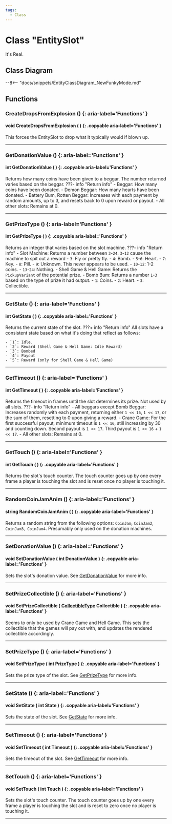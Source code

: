 ```yaml
---
tags:
  - Class
---
```

# Class "EntitySlot"

It's Real.

## Class Diagram
--8<-- "docs/snippets/EntityClassDiagram_NewFunkyMode.md"
## Functions

### CreateDropsFromExplosion () {: aria-label='Functions' }
#### void CreateDropsFromExplosion ( ) {: .copyable aria-label='Functions' }
This forces the EntitySlot to drop what it typically would if blown up.

___
### GetDonationValue () {: aria-label='Functions' }
#### int GetDonationValue ( ) {: .copyable aria-label='Functions' }
Returns how many coins have been given to a beggar. The number returned varies based on the beggar.
???- info "Return info"
    - Beggar: How many coins have been donated.
    - Demon Beggar: How many hearts have been donated.
    - Battery Bum, Rotten Beggar: Increases with each payment by random amounts, up to 3, and resets back to 0 upon reward or payout.
    - All other slots: Remains at 0.

___
### GetPrizeType () {: aria-label='Functions' }
#### int GetPrizeType ( ) {: .copyable aria-label='Functions' }
Returns an integer that varies based on the slot machine.
???- info "Return info"
    - Slot Machine: Returns a number between `3`-`24`. `3`-`12` cause the machine to spit out a reward
        - `3`: Fly or pretty fly.
        - `4`: Bomb.
        - `5`-`6`: Heart.
        - `7`: Key.
        - `8`: Pill.
        - `9`: Unknown. This never appears to be used.
        - `10`-`12`: 1-2 coins.
        - `13`-`24`: Nothing.
    - Shell Game & Hell Game: Returns the `PickupVariant` of the potential prize.
    - Bomb Bum: Returns a number `1`-`3` based on the type of prize it had output.
        - `1`: Coins.
        - `2`: Heart.
        - `3`: Collectible.

___
### GetState () {: aria-label='Functions' }
#### int GetState ( ) {: .copyable aria-label='Functions' }
Returns the current state of the slot.
???+ info "Return info"
    All slots have a consistent state based on what it's doing that reflect as follows:
    
    - `1`: Idle.
    - `2`: Reward (Shell Game & Hell Game: Idle Reward)
    - `3`: Bombed
    - `4`: Payout
    - `5`: Reward (only for Shell Game & Hell Game)

___
### GetTimeout () {: aria-label='Functions' }
#### int GetTimeout ( ) {: .copyable aria-label='Functions' }
Returns the timeout in frames until the slot determines its prize. Not used by all slots.
???- info "Return info"
    - All beggars except Bomb Beggar: Increases randomly with each payment, returning either `1 << 16`, `1 << 17`, or the sum of them, resetting to 0 upon giving a reward.
    - Crane Game: For the first successful payout, minimum timeout is `1 << 16`, still increasing by 30 and counting down. Second payout is `1 << 17`. Third payout is `1 << 16` + `1 << 17`.
    - All other slots: Remains at 0.

___
### GetTouch () {: aria-label='Functions' }
#### int GetTouch ( ) {: .copyable aria-label='Functions' }
Returns the slot's touch counter. The touch counter goes up by one every frame a player is touching the slot and is reset once no player is touching it.

___
### RandomCoinJamAnim () {: aria-label='Functions' }
#### string RandomCoinJamAnim ( ) {: .copyable aria-label='Functions' }
Returns a random string from the following options: `CoinJam`, `CoinJam2`, `CoinJam3,` `CoinJam4`. Presumably only used on the donation machines.

___
### SetDonationValue () {: aria-label='Functions' }
#### void SetDonationValue ( int DonationValue ) {: .copyable aria-label='Functions' }
Sets the slot's donation value. See [GetDonationValue](EntitySlot.md#getdonationvalue) for more info.

___
### SetPrizeCollectible () {: aria-label='Functions' }
#### void SetPrizeCollectible ( [CollectibleType](https://wofsauge.github.io/IsaacDocs/rep/enums/CollectibleType.html) Collectible ) {: .copyable aria-label='Functions' }
Seems to only be used by Crane Game and Hell Game. This sets the collectible that the games will pay out with, and updates the rendered collectible accordingly.

___
### SetPrizeType () {: aria-label='Functions' }
#### void SetPrizeType ( int PrizeType ) {: .copyable aria-label='Functions' }
Sets the prize type of the slot. See [GetPrizeType](EntitySlot.md#getprizetype) for more info.

___
### SetState () {: aria-label='Functions' }
#### void SetState ( int State ) {: .copyable aria-label='Functions' }
Sets the state of the slot. See [GetState](EntitySlot.md#getstate) for more info.

___
### SetTimeout () {: aria-label='Functions' }
#### void SetTimeout ( int Timeout ) {: .copyable aria-label='Functions' }
Sets the timeout of the slot. See [GetTimeout](EntitySlot.md#gettimeout) for more info.

___
### SetTouch () {: aria-label='Functions' }
#### void SetTouch ( int Touch ) {: .copyable aria-label='Functions' }
Sets the slot's touch counter. The touch counter goes up by one every frame a player is touching the slot and is reset to zero once no player is touching it.
___